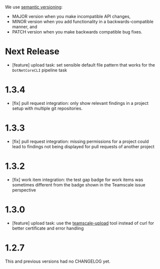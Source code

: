 We use [semantic versioning](http://semver.org/):

- MAJOR version when you make incompatible API changes,
- MINOR version when you add functionality in a backwards-compatible manner, and
- PATCH version when you make backwards compatible bug fixes.

# Next Release

- [feature] upload task: set sensible default file pattern that works for the `DotNetCoreCLI` pipeline task

# 1.3.4
- [fix] pull request integration: only show relevant findings in a project setup with multiple git repositories.

# 1.3.3
- [fix] pull request integration: missing permissions for a project could lead to findings not being displayed for pull requests of another project

# 1.3.2
- [fix] work item integration: the test gap badge for work items was sometimes different from the badge shown in the Teamscale issue perspective

# 1.3.0

- [feature] upload task: use the [teamscale-upload](https://github.com/cqse/teamscale-upload) tool instead of curl for better certificate and error handling

# 1.2.7

This and previous versions had no CHANGELOG yet.


